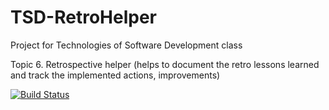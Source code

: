 # TSD-RetroHelper
Project for Technologies of Software Development class

Topic
6. Retrospective helper (helps to document the retro lessons learned and track the implemented actions, improvements)

[![Build Status](https://travis-ci.org/jjmich/TSD_RetroHelper.svg?branch=master)](https://travis-ci.org/jjmich/TSD_RetroHelper)